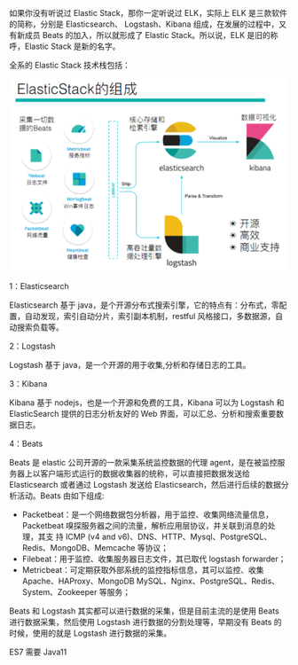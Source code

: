 如果你没有听说过 Elastic Stack，那你一定听说过 ELK，实际上 ELK 是三款软件的简称，分别是 Elasticsearch、
Logstash、Kibana 组成，在发展的过程中，又有新成员 Beats 的加入，所以就形成了 Elastic Stack。所以说，ELK 是旧的称呼，Elastic Stack 是新的名字。

全系的 Elastic Stack 技术栈包括：

![image-20200922092505011](media/image-20200922092505011.png)

1：Elasticsearch

Elasticsearch 基于 java，是个开源分布式搜索引擎，它的特点有：分布式，零配置，自动发现，索引自动分片，索引副本机制，restful 风格接口，多数据源，自动搜索负载等。

2：Logstash

Logstash 基于 java，是一个开源的用于收集,分析和存储日志的工具。

3：Kibana

Kibana 基于 nodejs，也是一个开源和免费的工具，Kibana 可以为 Logstash 和 ElasticSearch 提供的日志分析友好的 Web 界面，可以汇总、分析和搜索重要数据日志。

4：Beats

Beats 是 elastic 公司开源的一款采集系统监控数据的代理 agent，是在被监控服务器上以客户端形式运行的数据收集器的统称，可以直接把数据发送给 Elasticsearch 或者通过 Logstash 发送给 Elasticsearch，然后进行后续的数据分析活动。Beats 由如下组成:

- Packetbeat：是一个网络数据包分析器，用于监控、收集网络流量信息，Packetbeat 嗅探服务器之间的流量，解析应用层协议，并关联到消息的处理，其支 持 ICMP (v4 and v6)、DNS、HTTP、Mysql、PostgreSQL、Redis、MongoDB、Memcache 等协议；
- Filebeat：用于监控、收集服务器日志文件，其已取代 logstash forwarder；
- Metricbeat：可定期获取外部系统的监控指标信息，其可以监控、收集 Apache、HAProxy、MongoDB
  MySQL、Nginx、PostgreSQL、Redis、System、Zookeeper 等服务；

Beats 和 Logstash 其实都可以进行数据的采集，但是目前主流的是使用 Beats 进行数据采集，然后使用 Logstash 进行数据的分割处理等，早期没有 Beats 的时候，使用的就是 Logstash 进行数据的采集。

ES7 需要 Java11